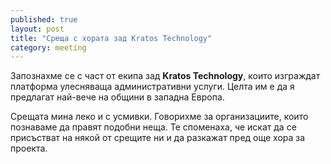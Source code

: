 ```yaml
---
published: true
layout: post
title: "Среща с хората зад Kratos Technology"
category: meeting
---
```


Запознахме се с част от екипа зад **Kratos Technology**, които изграждат
платформа улесняваща административни услуги. Целта им е да я предлагат най-вече на общини в западна Европа.

Срещата мина леко и с усмивки. Говорихме за организациите, които познаваме да правят подобни неща.
Те споменаха, че искат да се присъстват на някой от срещите ни и да разкажат пред още хора за проекта.